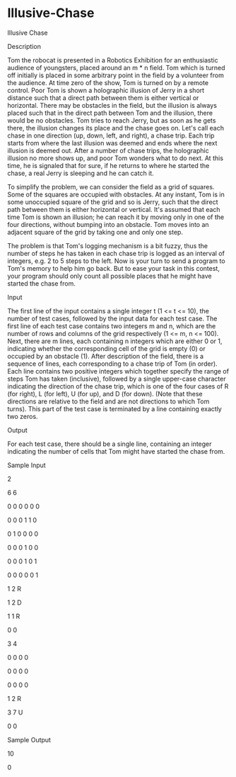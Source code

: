 # Illusive-Chase

Illusive Chase

Description

Tom the robocat is presented in a Robotics Exhibition for an enthusiastic audience of youngsters, placed around an m * n field. Tom which is turned off initially is placed in some arbitrary point in the field by a volunteer from the audience. At time zero of the show, Tom is turned on by a remote control. Poor Tom is shown a holographic illusion of Jerry in a short distance such that a direct path between them is either vertical or horizontal. There may be obstacles in the field, but the illusion is always placed such that in the direct path between Tom and the illusion, there would be no obstacles. Tom tries to reach Jerry, but as soon as he gets there, the illusion changes its place and the chase goes on. Let's call each chase in one direction (up, down, left, and right), a chase trip. Each trip starts from where the last illusion was deemed and ends where the next illusion is deemed out. After a number of chase trips, the holographic illusion no more shows up, and poor Tom wonders what to do next. At this time, he is signaled that for sure, if he returns to where he started the chase, a real Jerry is sleeping and he can catch it.

To simplify the problem, we can consider the field as a grid of squares. Some of the squares are occupied with obstacles. At any instant, Tom is in some unoccupied square of the grid and so is Jerry, such that the direct path between them is either horizontal or vertical. It's assumed that each time Tom is shown an illusion; he can reach it by moving only in one of the four directions, without bumping into an obstacle. Tom moves into an adjacent square of the grid by taking one and only one step.

The problem is that Tom's logging mechanism is a bit fuzzy, thus the number of steps he has taken in each chase trip is logged as an interval of integers, e.g. 2 to 5 steps to the left. Now is your turn to send a program to Tom's memory to help him go back. But to ease your task in this contest, your program should only count all possible places that he might have started the chase from.

Input

The first line of the input contains a single integer t (1 <= t <= 10), the number of test cases, followed by the input data for each test case. The first line of each test case contains two integers m and n, which are the number of rows and columns of the grid respectively (1 <= m, n <= 100). Next, there are m lines, each containing n integers which are either 0 or 1, indicating whether the corresponding cell of the grid is empty (0) or occupied by an obstacle (1). After description of the field, there is a sequence of lines, each corresponding to a chase trip of Tom (in order). Each line contains two positive integers which together specify the range of steps Tom has taken (inclusive), followed by a single upper-case character indicating the direction of the chase trip, which is one of the four cases of R (for right), L (for left), U (for up), and D (for down). (Note that these directions are relative to the field and are not directions to which Tom turns). This part of the test case is terminated by a line containing exactly two zeros.

Output

For each test case, there should be a single line, containing an integer indicating the number of cells that Tom might have started the chase from.

Sample Input

2

6 6

0 0 0 0 0 0

0 0 0 1 1 0

0 1 0 0 0 0

0 0 0 1 0 0

0 0 0 1 0 1

0 0 0 0 0 1

1 2 R

1 2 D

1 1 R

0 0

3 4

0 0 0 0

0 0 0 0

0 0 0 0

1 2 R

3 7 U

0 0

Sample Output

10

0

